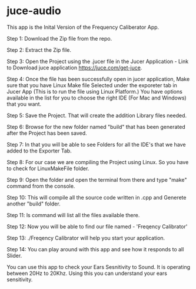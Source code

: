 # juce-audio

This app is the Inital Version of the Frequency Caliberator App.

Step 1: Download the Zip file from the repo.

Step 2: Extract the Zip file.

Step 3: Open the Project using the .jucer file in the Jucer Application - Link to Download juce application https://juce.com/get-juce.

Step 4: Once the file has been successfully open in jucer application, 
        Make sure that you have Linux Make file Selected under the exporeter tab in Jucer App (This is to run the file using Linux Platform.)
        You have options available in the list for you to choose the right IDE (For Mac and Windows) that you want.

Step 5: Save the Project. That will create the addition Library files needed.

Step 6: Browse for the new folder named "build" that has been generated after the Project has been saved.

Step 7: In that you will be able to see Folders for all the IDE's that we have added to the Exporter Tab.

Step 8: For our case we are compiling the Project using Linux. So you have to check for LinuxMakeFile folder.

Step 9: Open the folder and open the terminal from there and type "make" command from the console.

Step 10: This will compile all the source code written in .cpp and Generete another "build" folder.

Step 11: ls command will list all the files available there.

Step 12: Now you will be able to find our file named - 'Freqency Calibrator'

Step 13: ./Freqency Calibrator will help you start your application.

Step 14: You can play around with this app and see how it responds to all Slider.

You can use this app to check your Ears Sesnitivity to Sound. It is operating between 20Hz to 20Khz. Using this you can understand your ears sensitivity.
